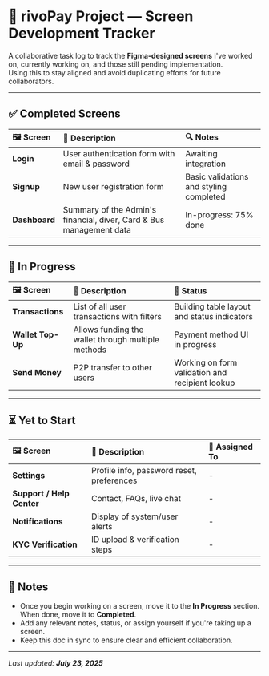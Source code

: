 # 📱 rivoPay Project — Screen Development Tracker

A collaborative task log to track the **Figma-designed screens** I've worked on, currently working on, and those still pending implementation.  
Using this to stay aligned and avoid duplicating efforts for future collaborators.

---

## ✅ Completed Screens

| 🖼️ Screen     | 📝 Description                                                      | 🔍 Notes                                |
| :------------ | :------------------------------------------------------------------ | :-------------------------------------- |
| **Login**     | User authentication form with email & password                      | Awaiting integration                    |
| **Signup**    | New user registration form                                          | Basic validations and styling completed |
| **Dashboard** | Summary of the Admin's financial, diver, Card & Bus management data | In-progress: 75% done                   |

---

## 🚧 In Progress

| 🖼️ Screen         | 📝 Description                                     | 🔄 Status                                       |
| :---------------- | :------------------------------------------------- | :---------------------------------------------- |
| **Transactions**  | List of all user transactions with filters         | Building table layout and status indicators     |
| **Wallet Top-Up** | Allows funding the wallet through multiple methods | Payment method UI in progress                   |
| **Send Money**    | P2P transfer to other users                        | Working on form validation and recipient lookup |

---

## ⏳ Yet to Start

| 🖼️ Screen                 | 📝 Description                            | 👥 Assigned To |
| :------------------------ | :---------------------------------------- | :------------- |
| **Settings**              | Profile info, password reset, preferences | -              |
| **Support / Help Center** | Contact, FAQs, live chat                  | -              |
| **Notifications**         | Display of system/user alerts             | -              |
| **KYC Verification**      | ID upload & verification steps            | -              |

---

## 📌 Notes

- Once you begin working on a screen, move it to the **In Progress** section. When done, move it to **Completed**.
- Add any relevant notes, status, or assign yourself if you're taking up a screen.
- Keep this doc in sync to ensure clear and efficient collaboration.

---

_Last updated: **July 23, 2025**_
